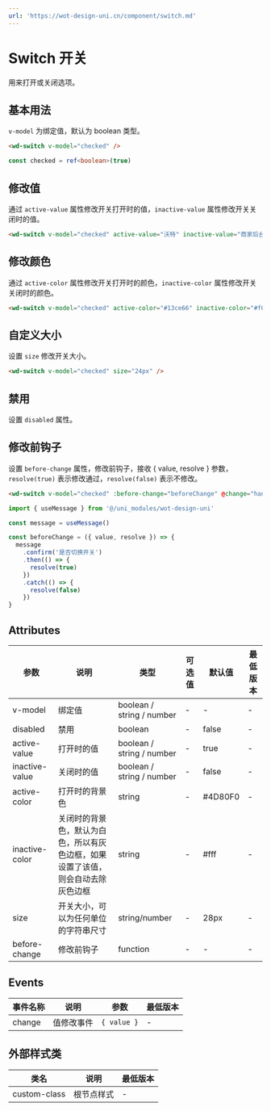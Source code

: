 ```yaml
---
url: 'https://wot-design-uni.cn/component/switch.md'
---
```

# Switch 开关

用来打开或关闭选项。

## 基本用法

`v-model` 为绑定值，默认为 boolean 类型。

```html
<wd-switch v-model="checked" />
```

```typescript
const checked = ref<boolean>(true)
```

## 修改值

通过 `active-value` 属性修改开关打开时的值，`inactive-value` 属性修改开关关闭时的值。

```html
<wd-switch v-model="checked" active-value="沃特" inactive-value="商家后台" />
```

## 修改颜色

通过 `active-color` 属性修改开关打开时的颜色，`inactive-color` 属性修改开关关闭时的颜色。

```html
<wd-switch v-model="checked" active-color="#13ce66" inactive-color="#f00" />
```

## 自定义大小

设置 `size` 修改开关大小。

```html
<wd-switch v-model="checked" size="24px" />
```

## 禁用

设置 `disabled` 属性。

## 修改前钩子

设置 `before-change` 属性，修改前钩子，接收 { value, resolve } 参数，`resolve(true)` 表示修改通过，`resolve(false)` 表示不修改。

```html
<wd-switch v-model="checked" :before-change="beforeChange" @change="handleChange" />
```

```typescript
import { useMessage } from '@/uni_modules/wot-design-uni'

const message = useMessage()

const beforeChange = ({ value, resolve }) => {
  message
    .confirm('是否切换开关')
    .then(() => {
      resolve(true)
    })
    .catch(() => {
      resolve(false)
    })
}
```

## Attributes

| 参数 | 说明 | 类型 | 可选值 | 默认值 | 最低版本 |
|-----|------|-----|-------|-------|---------|
| v-model |	绑定值 |	boolean / string / number | - |	-  | - |
| disabled | 禁用 | boolean | - | false | - |
| active-value | 打开时的值 | boolean / string / number | - | true | - |
| inactive-value | 关闭时的值 | boolean / string / number | - | false | - |
| active-color | 打开时的背景色 | string | - | #4D80F0 | - |
| inactive-color | 关闭时的背景色，默认为白色，所以有灰色边框，如果设置了该值，则会自动去除灰色边框 | string | - | #fff | - |
| size | 开关大小，可以为任何单位的字符串尺寸 | string/number | - | 28px | - |
| before-change | 修改前钩子 | function | - | - | - |

## Events

| 事件名称 | 说明 | 参数 | 最低版本 |
|--------|------|-----|---------|
| change | 值修改事件 | `{ value }` | - |

## 外部样式类

| 类名 | 说明 | 最低版本 |
|-----|-----|---------|
| custom-class | 根节点样式 | - |
